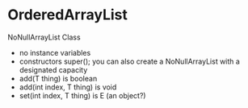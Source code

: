 # OrderedArrayList

NoNullArrayList Class
- no instance variables
- constructors
	super();
	you can also create a NoNullArrayList with a designated capacity
- add(T thing) is boolean
- add(int index, T thing) is void
- set(int index, T thing) is E (an object?)
